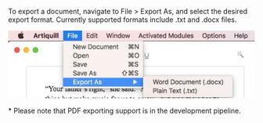To export a document, navigate to File &gt; Export As, and select the desired export format. Currently supported formats include .txt and .docx files.

![](/assets/exportAs.jpeg)

\* Please note that PDF exporting support is in the development pipeline.





